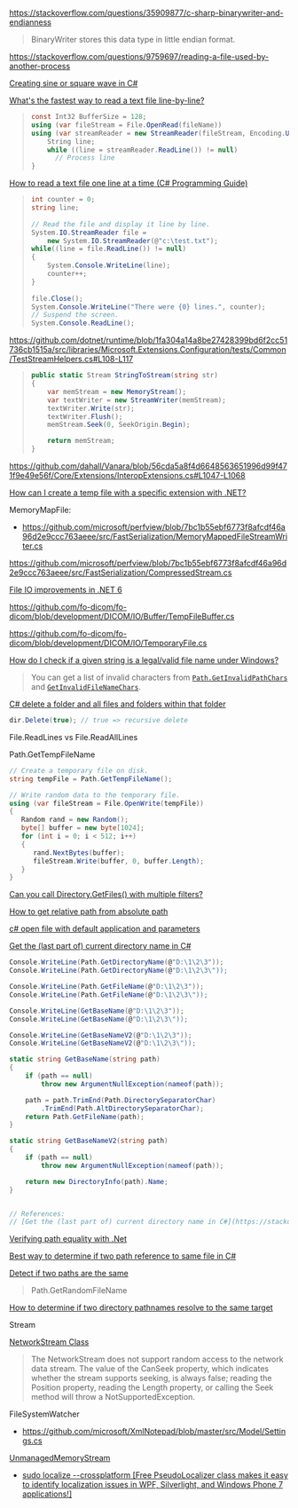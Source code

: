 https://stackoverflow.com/questions/35909877/c-sharp-binarywriter-and-endianness
> BinaryWriter stores this data type in little endian format.

https://stackoverflow.com/questions/9759697/reading-a-file-used-by-another-process

[Creating sine or square wave in C#](https://stackoverflow.com/questions/203890/creating-sine-or-square-wave-in-c-sharp)

[What's the fastest way to read a text file line-by-line?](https://stackoverflow.com/questions/8037070/whats-the-fastest-way-to-read-a-text-file-line-by-line)

> ```cs
> const Int32 BufferSize = 128;
> using (var fileStream = File.OpenRead(fileName))
> using (var streamReader = new StreamReader(fileStream, Encoding.UTF8, true, BufferSize)) {
>     String line;
>     while ((line = streamReader.ReadLine()) != null)
>       // Process line
> }
> ```

[How to read a text file one line at a time (C# Programming Guide)](https://docs.microsoft.com/en-us/dotnet/csharp/programming-guide/file-system/how-to-read-a-text-file-one-line-at-a-time)

> ```csharp
> int counter = 0;  
> string line;  
>   
> // Read the file and display it line by line.  
> System.IO.StreamReader file =
>     new System.IO.StreamReader(@"c:\test.txt");  
> while((line = file.ReadLine()) != null)  
> {  
>     System.Console.WriteLine(line);  
>     counter++;  
> }  
>   
> file.Close();  
> System.Console.WriteLine("There were {0} lines.", counter);  
> // Suspend the screen.  
> System.Console.ReadLine();  
> ```

https://github.com/dotnet/runtime/blob/1fa304a14a8be27428399bd6f2cc51736cb1515a/src/libraries/Microsoft.Extensions.Configuration/tests/Common/TestStreamHelpers.cs#L108-L117

> ```csharp
> public static Stream StringToStream(string str)
> {
>     var memStream = new MemoryStream();
>     var textWriter = new StreamWriter(memStream);
>     textWriter.Write(str);
>     textWriter.Flush();
>     memStream.Seek(0, SeekOrigin.Begin);
> 
>     return memStream;
> }
> ```

https://github.com/dahall/Vanara/blob/56cda5a8f4d6648563651996d99f471f9e49e56f/Core/Extensions/InteropExtensions.cs#L1047-L1068

[How can I create a temp file with a specific extension with .NET?](https://stackoverflow.com/questions/581570/how-can-i-create-a-temp-file-with-a-specific-extension-with-net)

MemoryMapFile:

- https://github.com/microsoft/perfview/blob/7bc1b55ebf6773f8afcdf46a96d2e9ccc763aeee/src/FastSerialization/MemoryMappedFileStreamWriter.cs

https://github.com/microsoft/perfview/blob/7bc1b55ebf6773f8afcdf46a96d2e9ccc763aeee/src/FastSerialization/CompressedStream.cs

[File IO improvements in .NET 6](https://devblogs.microsoft.com/dotnet/file-io-improvements-in-dotnet-6/)

https://github.com/fo-dicom/fo-dicom/blob/development/DICOM/IO/Buffer/TempFileBuffer.cs

https://github.com/fo-dicom/fo-dicom/blob/development/DICOM/IO/TemporaryFile.cs

[How do I check if a given string is a legal/valid file name under Windows?](https://stackoverflow.com/questions/62771/how-do-i-check-if-a-given-string-is-a-legal-valid-file-name-under-windows)

> You can get a list of invalid characters from [`Path.GetInvalidPathChars`](http://msdn.microsoft.com/en-us/library/system.io.path.getinvalidpathchars.aspx) and [`GetInvalidFileNameChars`](http://msdn.microsoft.com/en-us/library/system.io.path.getinvalidfilenamechars.aspx).

[C# delete a folder and all files and folders within that folder](https://stackoverflow.com/questions/2222718/c-sharp-delete-a-folder-and-all-files-and-folders-within-that-folder)

```csharp
dir.Delete(true); // true => recursive delete
```

File.ReadLines vs File.ReadAllLines

Path.GetTempFileName

```csharp
// Create a temporary file on disk.
string tempFile = Path.GetTempFileName();

// Write random data to the temporary file.
using (var fileStream = File.OpenWrite(tempFile))
{
   Random rand = new Random();
   byte[] buffer = new byte[1024];
   for (int i = 0; i < 512; i++)
   {
      rand.NextBytes(buffer);
      fileStream.Write(buffer, 0, buffer.Length);
   }
}
```

[Can you call Directory.GetFiles() with multiple filters?](https://stackoverflow.com/questions/163162/can-you-call-directory-getfiles-with-multiple-filters)

[How to get relative path from absolute path](https://stackoverflow.com/questions/275689/how-to-get-relative-path-from-absolute-path)

[c# open file with default application and parameters](https://stackoverflow.com/questions/11365984/c-sharp-open-file-with-default-application-and-parameters)

[Get the (last part of) current directory name in C#](https://stackoverflow.com/questions/6018293/get-the-last-part-of-current-directory-name-in-c-sharp)

```csharp
Console.WriteLine(Path.GetDirectoryName(@"D:\1\2\3"));
Console.WriteLine(Path.GetDirectoryName(@"D:\1\2\3\"));

Console.WriteLine(Path.GetFileName(@"D:\1\2\3"));
Console.WriteLine(Path.GetFileName(@"D:\1\2\3\"));

Console.WriteLine(GetBaseName(@"D:\1\2\3"));
Console.WriteLine(GetBaseName(@"D:\1\2\3\"));

Console.WriteLine(GetBaseNameV2(@"D:\1\2\3"));
Console.WriteLine(GetBaseNameV2(@"D:\1\2\3\"));

static string GetBaseName(string path)
{
    if (path == null)
        throw new ArgumentNullException(nameof(path));

    path = path.TrimEnd(Path.DirectorySeparatorChar)
        .TrimEnd(Path.AltDirectorySeparatorChar);
    return Path.GetFileName(path);
}

static string GetBaseNameV2(string path)
{
    if (path == null)
        throw new ArgumentNullException(nameof(path));

    return new DirectoryInfo(path).Name;
}


// References:
// [Get the (last part of) current directory name in C#](https://stackoverflow.com/questions/6018293/get-the-last-part-of-current-directory-name-in-c-sharp)
```

[Verifying path equality with .Net](https://stackoverflow.com/questions/7344978/verifying-path-equality-with-net)

[Best way to determine if two path reference to same file in C#](https://stackoverflow.com/questions/410705/best-way-to-determine-if-two-path-reference-to-same-file-in-c-sharp)

[Detect if two paths are the same](https://stackoverflow.com/questions/31097236/detect-if-two-paths-are-the-same)

> Path.GetRandomFileName

[How to determine if two directory pathnames resolve to the same target](https://superuser.com/questions/881547/how-to-determine-if-two-directory-pathnames-resolve-to-the-same-target)

Stream

[NetworkStream Class](https://learn.microsoft.com/en-us/dotnet/api/system.net.sockets.networkstream?view=net-6.0)

> The NetworkStream does not support random access to the network data stream. The value of the CanSeek property, which indicates whether the stream supports seeking, is always false; reading the Position property, reading the Length property, or calling the Seek method will throw a NotSupportedException.

FileSystemWatcher

- https://github.com/microsoft/XmlNotepad/blob/master/src/Model/Settings.cs

[UnmanagedMemoryStream](https://learn.microsoft.com/en-us/dotnet/api/system.io.unmanagedmemorystream?view=net-6.0&redirectedfrom=MSDN)

- [sudo localize --crossplatform [Free PseudoLocalizer class makes it easy to identify localization issues in WPF, Silverlight, and Windows Phone 7 applications!]](https://dlaa.me/blog/post/10130509)
